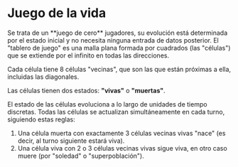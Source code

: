 Juego de la vida
================

<p>Se trata de un **juego de cero** jugadores, su evolución está determinada por el estado inicial y no necesita ninguna entrada de datos posterior. El "tablero de juego" es una malla plana formada por cuadrados (las "células") que se extiende por el infinito en todas las direcciones. 

Cada célula tiene 8 células "vecinas", que son las que están próximas a ella, incluidas las diagonales. 

Las células tienen dos estados: **"vivas"** o **"muertas"**. 

El estado de las células evoluciona a lo largo de unidades de tiempo discretas. Todas las células se actualizan simultáneamente en cada turno, siguiendo estas reglas:</p>

<ol>
<li> Una célula muerta con exactamente 3 células vecinas vivas "nace" (es decir, al turno siguiente estará viva). </li>
<li> Una célula viva con 2 o 3 células vecinas vivas sigue viva, en otro caso muere (por "soledad" o "superpoblación"). </li>
</ol>